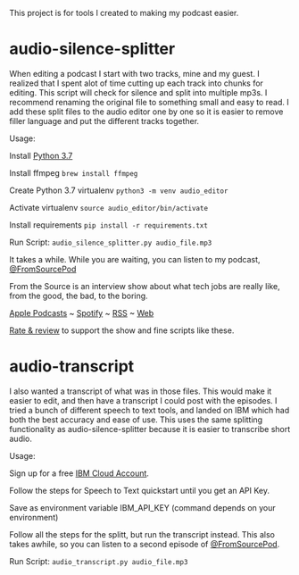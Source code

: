 This project is for tools I created to making my podcast easier.

# audio-silence-splitter

When editing a podcast I start with two tracks, mine and my guest. I realized that I spent alot of time cutting up each track into chunks for editing.
This script will check for silence and split into multiple mp3s. I recommend renaming the original file to something small
and easy to read. I add these split files to the audio editor one by one so it is easier to remove filler language
and put the different tracks together.

Usage:

Install [Python 3.7](https://www.python.org/downloads/release/python-370/)

Install ffmpeg ```brew install ffmpeg```

Create Python 3.7 virtualenv ```python3 -m venv audio_editor```

Activate virtualenv ```source audio_editor/bin/activate```

Install requirements ```pip install -r requirements.txt```

Run Script: ```audio_silence_splitter.py audio_file.mp3```


It takes a while. While you are waiting, you can listen to my podcast, [@FromSourcePod](https://twitter.com/FromSourcePod)

From the Source is an interview show about what tech jobs are really like, from the good, the bad, to the boring.

[Apple Podcasts](https://podcasts.apple.com/us/podcast/from-the-source/id1448339160) ~ [Spotify](https://open.spotify.com/show/0OpoyHy2U3Ev9n9gpYD3Zr?si=49XE0IRoR3GGB_iCqYSZKw) ~ [RSS](http://www.michellebrenner.com/feed/podcast/) ~ [Web](fromthesourcepod.com)

[Rate & review](https://podcasts.apple.com/us/podcast/from-the-source/id1448339160) to support the show and fine scripts like these.


# audio-transcript

I also wanted a transcript of what was in those files. This would make it easier to edit, and then have a transcript I could post with the episodes.
I tried a bunch of different speech to text tools, and landed on IBM which had both the best accuracy and ease of use.
This uses the same splitting functionality as audio-silence-splitter because it is easier to transcribe short audio.

Usage:

Sign up for a free [IBM Cloud Account](https://cloud.ibm.com/services/speech-to-text/). 

Follow the steps for Speech to Text quickstart until you get an API Key.

Save as environment variable IBM_API_KEY (command depends on your environment)

Follow all the steps for the splitt, but run the transcript instead. This also takes awhile, so you can listen to a second episode of [@FromSourcePod](https://twitter.com/FromSourcePod).

Run Script: ```audio_transcript.py audio_file.mp3```
